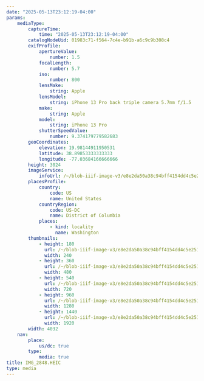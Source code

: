 ```yaml
---
date: "2025-05-13T23:12:19-04:00"
params:
    mediaType:
        captureTime:
            time: "2025-05-13T23:12:19-04:00"
        catalogNodeUid: 01983c71-f564-7c4e-b91b-a6c9c9b308c4
        exifProfile:
            apertureValue:
                number: 1.5
            focalLength:
                number: 5.7
            iso:
                number: 800
            lensMake:
                string: Apple
            lensModel:
                string: iPhone 13 Pro back triple camera 5.7mm f/1.5
            make:
                string: Apple
            model:
                string: iPhone 13 Pro
            shutterSpeedValue:
                number: 9.374179779582683
        geoCoordinates:
            elevation: 19.98144911950531
            latitude: 38.89853333333333
            longitude: -77.03684166666666
        height: 3024
        imageService:
            infoUrl: /~/blob-iiif-image-v3/e8e2da50a38c94bff4154dd4c5e2519929814d0b90a269a306aa85cac2f6e845/info.json
        placesProfile:
            country:
                code: US
                name: United States
            countryRegion:
                code: US-DC
                name: District of Columbia
            places:
                - kind: locality
                  name: Washington
        thumbnails:
            - height: 180
              url: /~/blob-iiif-image-v3/e8e2da50a38c94bff4154dd4c5e2519929814d0b90a269a306aa85cac2f6e845/full/240%2C180/0/default.jpg
              width: 240
            - height: 360
              url: /~/blob-iiif-image-v3/e8e2da50a38c94bff4154dd4c5e2519929814d0b90a269a306aa85cac2f6e845/full/480%2C360/0/default.jpg
              width: 480
            - height: 540
              url: /~/blob-iiif-image-v3/e8e2da50a38c94bff4154dd4c5e2519929814d0b90a269a306aa85cac2f6e845/full/720%2C540/0/default.jpg
              width: 720
            - height: 960
              url: /~/blob-iiif-image-v3/e8e2da50a38c94bff4154dd4c5e2519929814d0b90a269a306aa85cac2f6e845/full/1280%2C960/0/default.jpg
              width: 1280
            - height: 1440
              url: /~/blob-iiif-image-v3/e8e2da50a38c94bff4154dd4c5e2519929814d0b90a269a306aa85cac2f6e845/full/1920%2C1440/0/default.jpg
              width: 1920
        width: 4032
    nav:
        place:
            us/dc: true
        type:
            media: true
title: IMG_2848.HEIC
type: media
---
```

